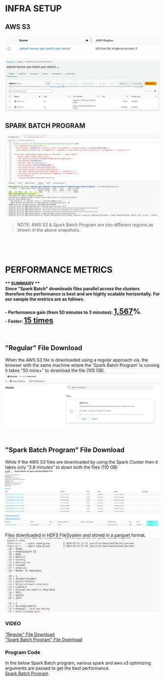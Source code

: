 # INFRA SETUP
## AWS S3
![alt text](_misc/image.png)
![alt text](_misc/image-1.png)

## SPARK BATCH PROGRAM
![alt text](<_misc/image-2.png>)

> NOTE: AWS S3 & Spark Batch Program are into different regions as shown in the above snapshots. 


<br/>
<br/>
<br/>

# PERFORMANCE METRICS

<b>
** SUMMARY ** <br/>
Since "Spark Batch" downloads files parallel across the clusters therefore the performance is best and are highly scalable horizontally. For our sample the metrics are as follows.
<br/><br/>
- Performance gain (from 50 minutes to 3 minutes): <font size="5px"><u>1,567</u>%</font>. <br/>
- Faster: <font size="5px"><u>15 times</u></font><br/>
</b>
<br/><br/>

## "Regular" File Download
When the AWS S3 file is downloaded using a regular approach via. the browser with the same machine where the 'Spark Batch Program' is running it takes "50 mins+" to download the file (105 GB).
![alt text](_misc/image-3.png)

<br/>

## "Spark Batch Program" File Download
While if the AWS S3 files are downloaded by using the Spark Cluster then it takes only "2.8 minutes" to down both the files (110 GB)
![alt text](<_misc/image-4.png>)
<br/>

Files downloaded in HDFS FileSystem and stored in a parquet format.
![alt text](<_misc/image-5.png>)

### VIDEO
["Regular" File Download](_misc/regular-download.mp4) <br/>
["Spark Batch Program" File Download](_misc/spring_batch_program.mp4)


### Program Code
In the below Spark Batch program, various spark and aws s3 optimizing arguments are passed to get the best performance.<br/> 
[Spark Batch Program](programs/download_filesv2.py)



